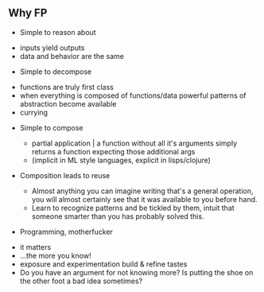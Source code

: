 Why FP
------

* Simple to reason about
 - inputs yield outputs
 - data and behavior are the same

* Simple to decompose
 - functions are truly first class
 - when everything is composed of functions/data powerful patterns of abstraction become available
 - currying

* Simple to compose
  - partial application | a function without all it's arguments simply returns a function expecting those additional args
  - (implicit in ML style languages, explicit in lisps/clojure)

* Composition leads to reuse
  - Almost anything you can imagine writing that's a general operation, you will almost certainly see that it was available to you before hand.
  - Learn to recognize patterns and be tickled by them, intuit that someone smarter than you has probably solved this.

* Programming, motherfucker
 - it matters
 - ...the more you know!
 - exposure and experimentation build & refine tastes
 - Do you have an argument for not knowing more? Is putting the shoe on the other foot a bad idea sometimes?
